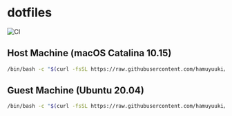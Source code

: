 # dotfiles

![CI](https://github.com/hamuyuuki/dotfiles/workflows/CI/badge.svg)

## Host Machine (macOS Catalina 10.15)

```bash
/bin/bash -c "$(curl -fsSL https://raw.githubusercontent.com/hamuyuuki/dotfiles/master/host_machine/setup.sh)"
```

## Guest Machine (Ubuntu 20.04)

```bash
/bin/bash -c "$(curl -fsSL https://raw.githubusercontent.com/hamuyuuki/dotfiles/master/guest_machine/setup.sh)"
```
